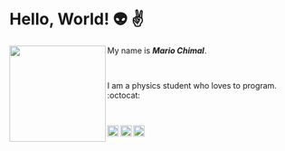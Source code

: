 # Hello, World! :alien: :v:

<!--
**MaChimal/MaChimal** is a ✨ _special_ ✨ repository because its `README.md` (this file) appears on your GitHub profile.

Here are some ideas to get you started:

- 🔭 I’m currently working on ...
- 🌱 I’m currently learning ...
- 👯 I’m looking to collaborate on ...
- 🤔 I’m looking for help with ...
- 💬 Ask me about ...
- 📫 How to reach me: ...
- 😄 Pronouns: ...
- ⚡ Fun fact: ...
-->

<img align='left' src='https://media4.giphy.com/media/FoVzfcqCDSb7zCynOp/200w.webp?cid=ecf05e474deqi0tzj8r229ll818qxs87fiy7vjduyx75bewc&rid=200w.webp&ct=g' width='170px'>  

My name is ***Mario Chimal***.  

<br>

I am a physics student who loves to program. :octocat: 

<br>

[<img align="left" alt="spotify" src="https://image.flaticon.com/icons/png/512/174/174872.png" width='20px' />](https://open.spotify.com/user/marioochimal?si=11d255e39521479d)
[<img align="left" alt="instagram" src="https://image.flaticon.com/icons/png/512/1384/1384063.png" width='20px' />](https://www.instagram.com/soymariochimal/)
[<img align="left" alt="twitter" src="https://cdn-icons-png.flaticon.com/512/145/145812.png" width='20px' />](https://twitter.com/SoyMarioChimal)
